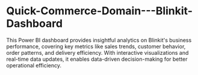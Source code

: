 # Quick-Commerce-Domain---Blinkit-Dashboard
This Power BI dashboard provides insightful analytics on Blinkit's business performance, covering key metrics like sales trends, customer behavior, order patterns, and delivery efficiency. With interactive visualizations and real-time data updates, it enables data-driven decision-making for better operational efficiency.
